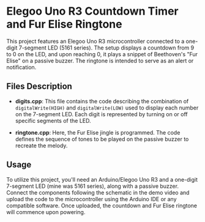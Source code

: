 # Elegoo Uno R3 Countdown Timer and Fur Elise Ringtone

This project features an Elegoo Uno R3 microcontroller connected to a one-digit 7-segment LED (5161 series). The setup displays a countdown from 9 to 0 on the LED, and upon reaching 0, it plays a snippet of Beethoven's "Fur Elise" on a passive buzzer. The ringtone is intended to serve as an alert or notification.

## Files Description

- **digits.cpp**: This file contains the code describing the combination of `digitalWrite(HIGH)` and `digitalWrite(LOW)` used to display each number on the 7-segment LED. Each digit is represented by turning on or off specific segments of the LED.

- **ringtone.cpp**: Here, the Fur Elise jingle is programmed. The code defines the sequence of tones to be played on the passive buzzer to recreate the melody.

## Usage

To utilize this project, you'll need an Arduino/Elegoo Uno R3 and a one-digit 7-segment LED (mine was 5161 series), along with a passive buzzer. Connect the components following the schematic in the demo video and upload the code to the microcontroller using the Arduino IDE or any compatible software. Once uploaded, the countdown and Fur Elise ringtone will commence upon powering.
